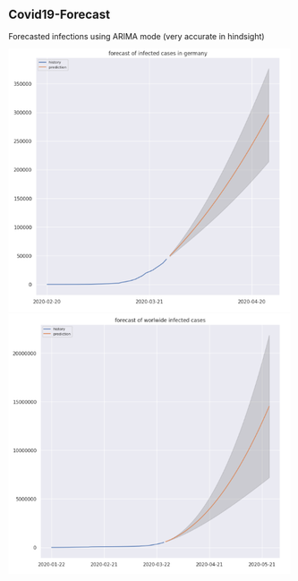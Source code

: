 ## Covid19-Forecast
Forecasted infections using ARIMA mode (very accurate in hindsight)

![img1](https://raw.githubusercontent.com/Eslsamu/Covid19-Forecast/main/germany.png)
![img2](https://raw.githubusercontent.com/Eslsamu/Covid19-Forecast/main/worldwide.png)
